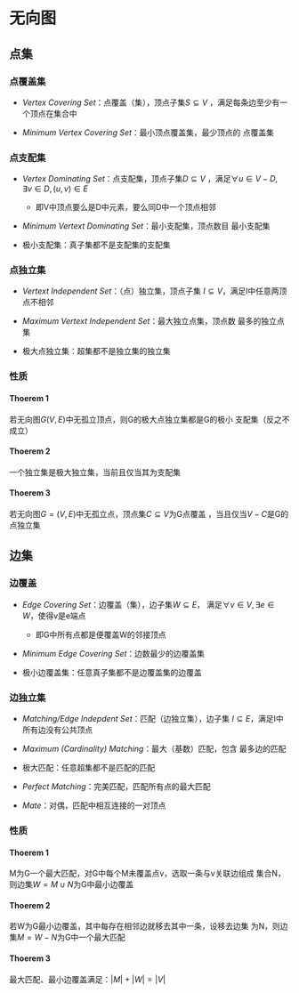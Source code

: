 #	无向图

##	点集

###	点覆盖集

-	*Vertex Covering Set*：点覆盖（集），顶点子集$S \subseteq V$
	，满足每条边至少有一个顶点在集合中

-	*Minimum Vertex Covering Set*：最小顶点覆盖集，最少顶点的
	点覆盖集

###	点支配集

-	*Vertex Dominating Set*：点支配集，顶点子集$D \subseteq V$
	，满足$\forall u \in V-D, \exists v \in D, (u, v) \in E$

	-	即V中顶点要么是D中元素，要么同D中一个顶点相邻

-	*Minimum Vertext Dominating Set*：最小支配集，顶点数目
	最小支配集

-	极小支配集：真子集都不是支配集的支配集

###	点独立集

-	*Vertext Independent Set*：（点）独立集，顶点子集
	$I \subseteq V$，满足I中任意两顶点不相邻

-	*Maximum Vertext Independent Set*：最大独立点集，顶点数
	最多的独立点集

-	极大点独立集：超集都不是独立集的独立集

###	性质

####	Thoerem 1

若无向图$G(V, E)$中无孤立顶点，则G的极大点独立集都是G的极小
支配集（反之不成立）

####	Thoerem 2

一个独立集是极大独立集，当前且仅当其为支配集

####	Thoerem 3

若无向图$G=(V, E)$中无孤立点，顶点集$C \subseteq V$为G点覆盖
，当且仅当$V - C$是G的点独立集

##	边集

###	边覆盖

-	*Edge Covering Set*：边覆盖（集），边子集$W \subseteq E$，
	满足$\forall v \in V, \exists e \in W$，使得v是e端点

	-	即G中所有点都是便覆盖W的邻接顶点

-	*Minimum Edge Covering Set*：边数最少的边覆盖集

-	极小边覆盖集：任意真子集都不是边覆盖集的边覆盖

###	边独立集

-	*Matching/Edge Indepdent Set*：匹配（边独立集），边子集
	$I \subseteq E$，满足I中所有边没有公共顶点

-	*Maximum (Cardinality) Matching*：最大（基数）匹配，包含
	最多边的匹配

-	极大匹配：任意超集都不是匹配的匹配

-	*Perfect Matching*：完美匹配，匹配所有点的最大匹配

-	*Mate*：对偶，匹配中相互连接的一对顶点

###	性质

####	Thoerem 1

M为G一个最大匹配，对G中每个M未覆盖点v，选取一条与v关联边组成
集合N，则边集$W = M \cup N$为G中最小边覆盖

####	Thoerem 2

若W为G最小边覆盖，其中每存在相邻边就移去其中一条，设移去边集
为N，则边集$M = W - N$为G中一个最大匹配

####	Thoerem 3

最大匹配、最小边覆盖满足：$|M| + |W|= |V|$

